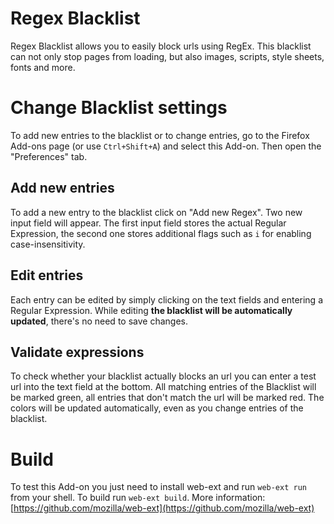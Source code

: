 # Regex Blacklist

Regex Blacklist allows you to easily block urls using RegEx. This blacklist can not only stop pages from loading, but also images, scripts, style sheets, fonts and more.

# Change Blacklist settings

To add new entries to the blacklist or to change entries, go to the Firefox Add-ons page (or use `Ctrl+Shift+A`) and select this Add-on. Then open the "Preferences" tab.

## Add new entries

To add a new entry to the blacklist click on "Add new Regex". Two new input field will appear. The first input field stores the actual Regular Expression, the second one stores additional flags such as `i` for enabling case-insensitivity.

## Edit entries

Each entry can be edited by simply clicking on the text fields and entering a Regular Expression. While editing **the blacklist will be automatically updated**, there's no need to save changes.

## Validate expressions

To check whether your blacklist actually blocks an url you can enter a test url into the text field at the bottom. All matching entries of the Blacklist will be marked green, all entries that don't match the url will be marked red. The colors will be updated automatically, even as you change entries of the blacklist.

# Build

To test this Add-on you just need to install web-ext and run `web-ext run` from your shell. To build run `web-ext build`. More information: [https://github.com/mozilla/web-ext](https://github.com/mozilla/web-ext)